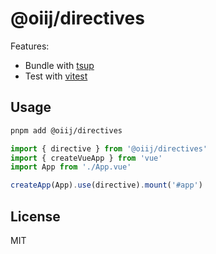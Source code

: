 # @oiij/directives

Features:

- Bundle with [tsup](https://github.com/egoist/tsup)
- Test with [vitest](https://vitest.dev)

## Usage

```bash
pnpm add @oiij/directives
```

```ts
import { directive } from '@oiij/directives'
import { createVueApp } from 'vue'
import App from './App.vue'

createApp(App).use(directive).mount('#app')
```

## License

MIT
